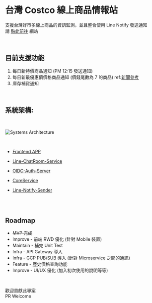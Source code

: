 # 台灣 Costco 線上商品情報站

支援台灣好市多線上商品的資訊監測，並且整合使用 Line Notify 發送通知  
請 [點此前往](http://costcotw-notify.github.io/) 網站

<br>

## 目前支援功能

1. 每日新特價商品通知 (PM 12:15 發送通知)
2. 每日新最優惠價價格商品通知 (價錢尾數為 7 的商品) ref:[新聞參考](https://tw.news.yahoo.com/costco-%E5%A5%BD%E5%B8%82%E5%A4%9A-%E6%8A%98%E6%89%A3-095726065.html?guccounter=1&guce_referrer=aHR0cHM6Ly93d3cuZ29vZ2xlLmNvbS8&guce_referrer_sig=AQAAAC4Es28VoAIlsAPyCeefPS4yWsMK6K2qzz7hm84tTxfxlR1f4WRzJWOiHFUXtvldGaAZtk87UlVB7c2MwWZbLUEw3s64sORiPk91CUr8VbG3h-y_LV8D14JilhBrR6heP8Ht-3igXlBkK88u6KiM-0A24PO_R6xUuFvepyzkepyh)
3. 庫存補貨通知

<br>

## 系統架構:

<br>

![Systems Architecture](/image/CostcoTW-Notify_SD.png)

<br>

- [Frontend APP](https://github.com/CostcoTW-Notify/CostcoTW-Notify.github.io)

- [Line-ChatRoom-Service](https://github.com/CostcoTW-Notify/Line-ChatRoom-Service)

- [OIDC-Auth-Server](https://github.com/CostcoTW-Notify/OIDC-Server)

- [CoreService](https://github.com/CostcoTW-Notify/CostcoTW_API_Parser)

- [Line-Notify-Sender](https://github.com/CostcoTW-Notify/Line-Notify-Sender)

<br>
<br>

## Roadmap

- ~~MVP 完成~~
- Improve - 前端 RWD 優化 (針對 Mobile 裝置)
- Maintain - 補完 Unit Test
- Infra - API Gateway 導入
- Infra - GCP PUB/SUB 導入 (針對 Microservice 之間的通訊)
- Feature - 歷史價格查詢功能
- Improve - UI/UX 優化 (加入初次使用的說明等等)

<br>

歡迎貢獻此專案  
PR Welcome
